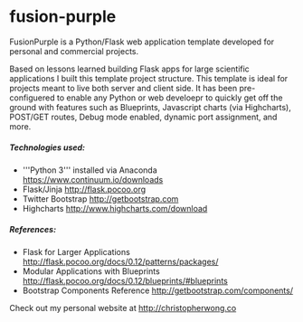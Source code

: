 # fusion-purple
FusionPurple is a Python/Flask web application template developed for personal and commercial projects.

Based on lessons learned building Flask apps for large scientific applications I built this template project structure. This template
is ideal for projects meant to live both server and client side. It has been pre-configuered to enable any Python or web develoepr to quickly get off the ground with features such as Blueprints, Javascript charts (via Highcharts), POST/GET routes, Debug mode enabled, dynamic port assignment, and more.

##### Technologies used:
* '''Python 3''' installed via Anaconda https://www.continuum.io/downloads
* Flask/Jinja http://flask.pocoo.org
* Twitter Bootstrap http://getbootstrap.com
* Highcharts http://www.highcharts.com/download

##### References:
* Flask for Larger Applications http://flask.pocoo.org/docs/0.12/patterns/packages/
* Modular Applications with Blueprints http://flask.pocoo.org/docs/0.12/blueprints/#blueprints
* Bootstrap Components Reference http://getbootstrap.com/components/

Check out my personal website at http://christopherwong.co
